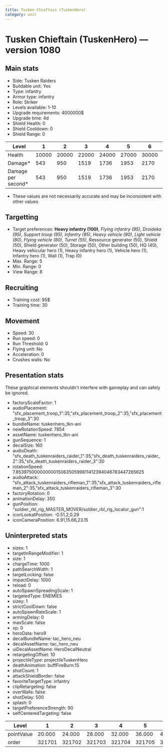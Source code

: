 ```yaml
---
title: Tusken Chieftain (TuskenHero)
category: unit
---
```


# Tusken Chieftain (TuskenHero) — version 1080

## Main stats

  * Side: Tusken Raiders
  * Buildable unit: Yes
  * Type: infantry
  * Armor type: infantry
  * Role: Striker
  * Levels available: 1-10
  * Upgrade requirements: 4000000$
  * Upgrade time: 4d
  * Shield Health: 0
  * Shield Cooldown: 0
  * Shield Range: 0

|Level             |1    |2    |3    |4    |5    |6    |7    |8    |9    |10   |
|------------------|-----|-----|-----|-----|-----|-----|-----|-----|-----|-----|
|Health            |10000|20000|22000|24000|27000|30000|33000|36000|39000|45000|
|Damage*           |543  |950  |1519 |1736 |1953 |2170 |2387 |2604 |2821 |3255 |
|Damage per second*|543  |950  |1519 |1736 |1953 |2170 |2387 |2604 |2821 |3255 |

* These values are not necessarily accurate and may be inconsistent with other values

## Targetting

  * Target preferences: **Heavy infantry (100)**, _Flying infantry (95)_, _Droideka (95)_, _Support troop (95)_, _Infantry (95)_, _Heavy vehicle (90)_, _Light vehicle (80)_, _Flying vehicle (80)_, _Turret (55)_, Ressource generator (50), Shield (50), Shield generator (50), Storage (50), Other building (50), HQ (40), Heavy vehicular hero (1), Heavy infantry hero (1), Vehicle hero (1), Infantry hero (1), Wall (1), Trap (0)
  * Max. Range: 5
  * Min. Range: 0
  * View Range: 8

## Recruiting

  * Training cost: 95$
  * Training time: 30

## Movement

  * Speed: 30
  * Run speed: 0
  * Run Threshold: 0
  * Flying unit: No
  * Acceleration: 0
  * Crushes walls: No

## Presentation stats

These graphical elements shouldn't interfere with gameplay and can safely be ignored.

  * factoryScaleFactor: 1
  * audioPlacement: "sfx_placement_troop_1":35,"sfx_placement_troop_2":35,"sfx_placement_troop_3":30
  * bundleName: tuskenhero_tkn-ani
  * newRotationSpeed: 7854
  * assetName: tuskenhero_tkn-ani
  * gunSequence: 1
  * decalSize: 160
  * audioDeath: "sfx_death_tuskenraiders_raider_1":35,"sfx_death_tuskenraiders_raider_2":35,"sfx_death_tuskenraiders_raider_3":30
  * rotationSpeed: 7.8539750000000001506350599811412394046783447265625
  * audioAttack: "sfx_attack_tuskenraiders_rifleman_1":35,"sfx_attack_tuskenraiders_rifleman_2":35,"sfx_attack_tuskenraiders_rifleman_3":30
  * factoryRotation: 0
  * animationDelay: 350
  * gunPosition: "soldier_rbl_rig_MASTER_MOVER/soldier_rbl_rig_locator_gun":1
  * iconLookatPosition: -0.51,2,0.29
  * iconCameraPosition: 6.91,15.66,23.15

## Uninterpreted stats

  * sizex: 1
  * targetInRangeModifier: 1
  * size: 1
  * chargeTime: 1000
  * pathSearchWidth: 1
  * targetLocking: false
  * impactDelay: 1000
  * reload: 0
  * autoSpawnSpreadingScale: 1
  * targetedType: ENEMIES
  * sizey: 1
  * strictCoolDown: false
  * autoSpawnRateScale: 1
  * armingDelay: 0
  * maxScale: false
  * xp: 0
  * heroData: hero9
  * decalBundleName: tac_hero_neu
  * decalAssetName: tac_hero_neu
  * uiDecalAssetName: HeroDecalNeutral
  * retargetingOffset: 10
  * projectileType: projectileTuskenHero
  * deathAnimation: buffFireBurn:15
  * shotCount: 1
  * attackShieldBorder: false
  * favoriteTargetType: infantry
  * clipRetargeting: false
  * overWalls: false
  * shotDelay: 500
  * splash: 0
  * targetPreferenceStrength: 90
  * selfCenteredTargeting: false

|Level     |1     |2     |3     |4     |5     |6     |7     |8     |9     |10    |
|----------|------|------|------|------|------|------|------|------|------|------|
|pointValue|20.000|24.000|28.000|32.000|36.000|40.000|44.000|48.000|52.000|60.000|
|order     |321701|321702|321703|321704|321705|321706|321707|321708|321709|321710|

